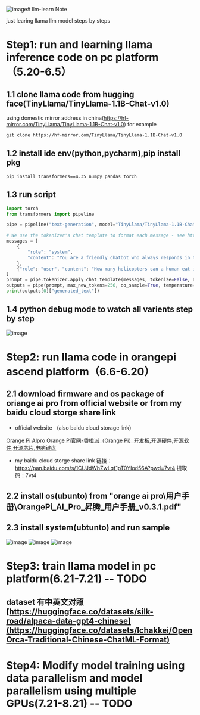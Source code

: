 ![image](https://github.com/wolffarmer/llm-learn/assets/15634187/4e1b744b-bb3e-4b75-910b-bb8ddaaf039f)# llm-learn Note

just learing llama llm model steps by steps

# Step1: run and learning llama inference code on pc platform（5.20-6.5）

## 1.1 clone llama code from hugging face(TinyLlama/TinyLlama-1.1B-Chat-v1.0)

using domestic mirror address in china(https://hf-mirror.com/TinyLlama/TinyLlama-1.1B-Chat-v1.0) for example

```shell
git clone https://hf-mirror.com/TinyLlama/TinyLlama-1.1B-Chat-v1.0
```

## 1.2 install ide env(python,pycharm),pip install pkg

```shell
pip install transformers==4.35 numpy pandas torch
```

## 1.3 run script

```python
import torch
from transformers import pipeline

pipe = pipeline("text-generation", model="TinyLlama/TinyLlama-1.1B-Chat-v1.0", torch_dtype=torch.bfloat16, device_map="auto")

# We use the tokenizer's chat template to format each message - see https://hf-mirror.com/docs/transformers/main/en/chat_templating
messages = [
    {
        "role": "system",
        "content": "You are a friendly chatbot who always responds in the style of a pirate",
    },
    {"role": "user", "content": "How many helicopters can a human eat in one sitting?"},
]
prompt = pipe.tokenizer.apply_chat_template(messages, tokenize=False, add_generation_prompt=True)
outputs = pipe(prompt, max_new_tokens=256, do_sample=True, temperature=0.7, top_k=50, top_p=0.95)
print(outputs[0]["generated_text"])
```

## 1.4 python debug mode to watch all varients step by step

![image](https://github.com/wolffarmer/llm-learn/assets/15634187/7a315de7-cb64-4e8c-ae2c-c12f404c205b)


# Step2: run llama code in orangepi ascend platform（6.6-6.20）

## 2.1 download firmware and os package of oriange ai pro from official website or from my baidu cloud storge share link

- official website （also baidu cloud storage link）

[Orange Pi AIpro Orange Pi官网-香橙派（Orange Pi）开发板,开源硬件,开源软件,开源芯片,电脑键盘](http://www.orangepi.cn/html/hardWare/computerAndMicrocontrollers/details/Orange-Pi-AIpro.html)

- my baidu cloud storge share link
链接：https://pan.baidu.com/s/1CUJdWhZwLqf1pT0YIod56A?pwd=7vt4 
提取码：7vt4
## 2.2 install os(ubunto) from "orange ai pro\用户手册\OrangePi_AI_Pro_昇腾_用户手册_v0.3.1.pdf" 

## 2.3 install system(ubtunto) and run sample 
![image](https://github.com/wolffarmer/llm-learn/assets/15634187/6be3b4b9-fdff-4ee8-a893-9a93d74cd78d)
![image](https://github.com/wolffarmer/llm-learn/assets/15634187/0ab488c7-9497-40bd-890e-cdf139aa99ca)
![image](https://github.com/wolffarmer/llm-learn/assets/15634187/0e34cebb-4e2c-4575-a252-afd9616d60d5)


# Step3: train llama model in pc platform(6.21-7.21) -- TODO
## dataset 有中英文对照 [https://huggingface.co/datasets/silk-road/alpaca-data-gpt4-chinese](https://huggingface.co/datasets/lchakkei/OpenOrca-Traditional-Chinese-ChatML-Format)


# Step4: Modify model training using data parallelism and model parallelism using multiple GPUs(7.21-8.21) -- TODO
